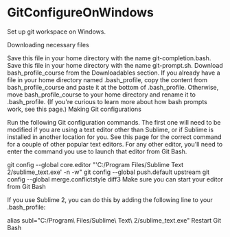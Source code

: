 # GitConfigureOnWindows
Set up git workspace on Windows.

Downloading necessary files

Save this file in your home directory with the name git-completion.bash.
Save this file in your home directory with the name git-prompt.sh.
Download bash_profile_course from the Downloadables section.
If you already have a file in your home directory named .bash_profile, copy the content from bash_profile_course and paste it at the bottom of .bash_profile. Otherwise, move bash_profile_course to your home directory and rename it to .bash_profile. (If you're curious to learn more about how bash prompts work, see this page.)
Making Git configurations

Run the following Git configuration commands. The first one will need to be modified if you are using a text editor other than Sublime, or if Sublime is installed in another location for you. See this page for the correct command for a couple of other popular text editors. For any other editor, you'll need to enter the command you use to launch that editor from Git Bash.

git config --global core.editor "'C:/Program Files/Sublime Text 2/sublime_text.exe' -n -w"
git config --global push.default upstream
git config --global merge.conflictstyle diff3
Make sure you can start your editor from Git Bash

If you use Sublime 2, you can do this by adding the following line to your .bash_profile:

alias subl="C:/Program\ Files/Sublime\ Text\ 2/sublime_text.exe"
Restart Git Bash
